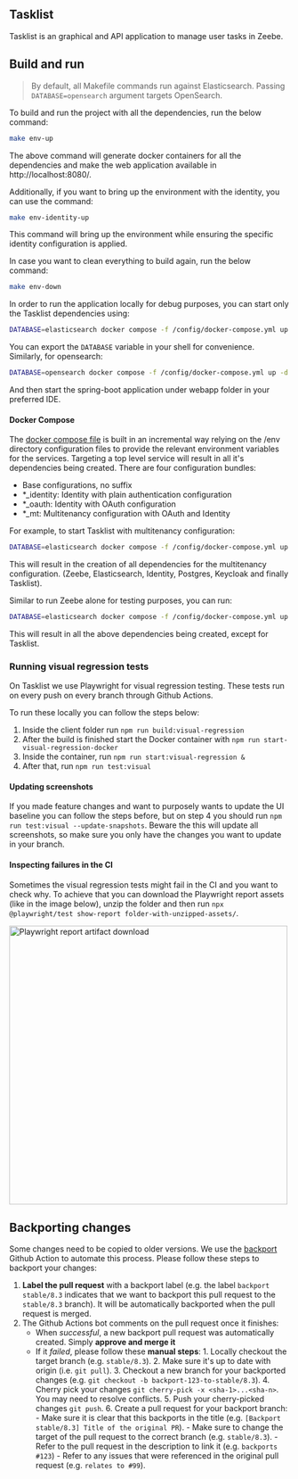 ## Tasklist

Tasklist is an graphical and API application to manage user tasks in Zeebe.

## Build and run

> By default, all Makefile commands run against Elasticsearch.
> Passing `DATABASE=opensearch` argument targets OpenSearch.

To build and run the project with all the dependencies, run the below command:

```sh
make env-up
```

The above command will generate docker containers for all the dependencies and make the web application available in http://localhost:8080/.

Additionally, if you want to bring up the environment with the identity, you can use the command:

```sh
make env-identity-up
```

This command will bring up the environment while ensuring the specific identity configuration is applied.

In case you want to clean everything to build again, run the below command:

```sh
make env-down
```

In order to run the application locally for debug purposes, you can start only the Tasklist dependencies using:

```sh
DATABASE=elasticsearch docker compose -f /config/docker-compose.yml up -d zeebe
```

You can export the `DATABASE` variable in your shell for convenience. Similarly, for opensearch:

```sh
DATABASE=opensearch docker compose -f /config/docker-compose.yml up -d zeebe
```

And then start the spring-boot application under webapp folder in your preferred IDE.

#### Docker Compose

The [docker compose file](/config/docker-compose.yml) is built in an incremental way relying on the /env directory configuration files
to provide the relevant environment variables for the services. Targeting a top level service will result in all it's dependencies being created.
There are four configuration bundles:

- Base configurations, no suffix
- \*\_identity: Identity with plain authentication configuration
- \*\_oauth: Identity with OAuth configuration
- \*\_mt: Multitenancy configuration with OAuth and Identity

For example, to start Tasklist with multitenancy configuration:

```sh
DATABASE=elasticsearch docker compose -f /config/docker-compose.yml up -d tasklist_mt
```

This will result in the creation of all dependencies for the multitenancy configuration. (Zeebe, Elasticsearch, Identity, Postgres, Keycloak and finally Tasklist).

Similar to run Zeebe alone for testing purposes, you can run:

```sh
DATABASE=elasticsearch docker compose -f /config/docker-compose.yml up -d zeebe_mt
```

This will result in all the above dependencies being created, except for Tasklist.

### Running visual regression tests

On Tasklist we use Playwright for visual regression testing. These tests run on every push on every branch through Github Actions.

To run these locally you can follow the steps below:

1. Inside the client folder run `npm run build:visual-regression`
2. After the build is finished start the Docker container with `npm run start-visual-regression-docker`
3. Inside the container, run `npm run start:visual-regression &`
4. After that, run `npm run test:visual`

#### Updating screenshots

If you made feature changes and want to purposely wants to update the UI baseline you can follow the steps before, but on step 4 you should run `npm run test:visual --update-snapshots`. Beware the this will update all screenshots, so make sure you only have the changes you want to update in your branch.

#### Inspecting failures in the CI

Sometimes the visual regression tests might fail in the CI and you want to check why. To achieve that you can download the Playwright report assets (like in the image below), unzip the folder and then run `npx @playwright/test show-report folder-with-unzipped-assets/`.

<img src="./docs_assets/playwright_report.png" alt="Playwright report artifact download" width="500"/>

## Backporting changes

Some changes need to be copied to older versions. We use the
[backport](https://github.com/zeebe-io/backport-action) Github Action to automate this process.
Please follow these steps to backport your changes:

1. **Label the pull request** with a backport label (e.g. the label `backport stable/8.3` indicates
   that we want to backport this pull request to the `stable/8.3` branch). It will be automatically
   backported when the pull request is merged.
2. The Github Actions bot comments on the pull request once it finishes:
   - When _successful_, a new backport pull request was automatically created. Simply **approve and
     merge it**
   - If it _failed_, please follow these **manual steps**: 1. Locally checkout the target branch (e.g. `stable/8.3`). 2. Make sure it's up to date with origin (i.e. `git pull`). 3. Checkout a new branch for your backported changes (e.g. `git checkout -b
backport-123-to-stable/8.3`). 4. Cherry pick your changes `git cherry-pick -x <sha-1>...<sha-n>`. You may need to resolve
     conflicts. 5. Push your cherry-picked changes `git push`. 6. Create a pull request for your backport branch: - Make sure it is clear that this backports in the title (e.g. `[Backport stable/8.3] Title
of the original PR`). - Make sure to change the target of the pull request to the correct branch (e.g.
     `stable/8.3`). - Refer to the pull request in the description to link it (e.g. `backports #123`) - Refer to any issues that were referenced in the original pull request (e.g. `relates to #99`).
